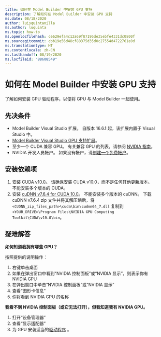 ```yaml
---
title: 如何在 Model Builder 中安装 GPU 支持
description: 了解如何在 Model Builder 中安装 GPU 支持
ms.date: 08/18/2020
author: luisquintanilla
ms.author: luquinta
ms.topic: how-to
ms.openlocfilehash: ce629efa4c12a69f87196de35ebfe4331dc0800f
ms.sourcegitcommit: cbb19e56d48cf88375d35d0c27554d4722761e0d
ms.translationtype: HT
ms.contentlocale: zh-CN
ms.lasthandoff: 08/19/2020
ms.locfileid: "88608549"
---
```

# <a name="how-to-install-gpu-support-in-model-builder"></a>如何在 Model Builder 中安装 GPU 支持

了解如何安装 GPU 驱动程序，以便将 GPU 与 Model Builder 一起使用。

## <a name="prerequisites"></a>先决条件

- Model Builder Visual Studio 扩展。 自版本 16.6.1 起，该扩展内置于 Visual Studio 中。
- [Model Builder Visual Studio GPU 支持扩展](https://marketplace.visualstudio.com/items?itemName=MLNET.ModelBuilderGPU)。
- 至少一个 CUDA 兼容 GPU。 有关兼容 GPU 的列表，请参阅 [NVIDIA 指南](https://developer.nvidia.com/cuda-gpus)。
- NVIDIA 开发人员帐户。 如果没有帐户，请[创建一个免费帐户](https://developer.nvidia.com/developer-program)。

## <a name="install-dependencies"></a>安装依赖项

1. 安装 [CUDA v10.0](https://developer.nvidia.com/cuda-10.0-download-archive)。 请确保安装 CUDA v10.0，而不是任何其他更新版本。 不能安装多个版本的 CUDA。
1. 安装 [cuDNN v7.6.4 for CUDA 10.0](https://developer.nvidia.com/rdp/cudnn-download)。 不能安装多个版本的 cuDNN。 下载 cuDNN v7.6.4 zip 文件并将其解压缩后，将 `<CUDNN_zip_files_path>\cuda\bin\cudnn64_7.dll` 复制到 `<YOUR_DRIVE>\Program Files\NVIDIA GPU Computing Toolkit\CUDA\v10.0\bin`。

## <a name="troubleshooting"></a>疑难解答

**如何知道我拥有哪些 GPU？**

按照提供的说明操作：

1. 右键单击桌面
1. 如果在弹出窗口中看到“NVIDIA 控制面板”或“NVIDIA 显示”，则表示你有 NVIDIA GPU
1. 在弹出窗口中单击“NVIDIA 控制面板”或“NVIDIA 显示”
1. 查看“图形卡信息”
1. 你将看到 NVIDIA GPU 的名称

**我看不到 NVIDIA 控制面板（或它无法打开），但我知道我有 NVIDIA GPU。**

1. 打开“设备管理器”
1. 查看“显示适配器”
1. 为 GPU 安装适当的[驱动程序](https://www.nvidia.com/drivers) 。
